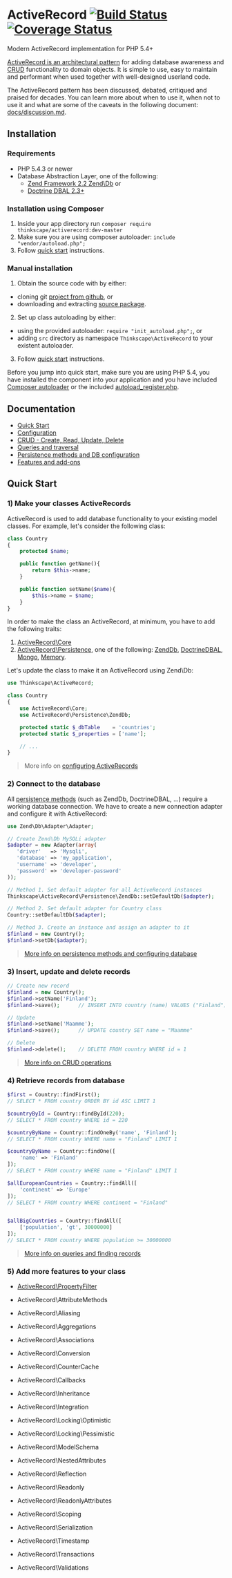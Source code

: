ActiveRecord  [![Build Status](https://api.travis-ci.org/Thinkscape/ActiveRecord.png?branch=master)](http://travis-ci.org/Thinkscape/ActiveRecord) [![Coverage Status](https://coveralls.io/repos/Thinkscape/ActiveRecord/badge.png)](https://coveralls.io/r/Thinkscape/ActiveRecord)
=============

Modern ActiveRecord implementation for PHP 5.4+

[ActiveRecord is an architectural pattern](https://en.wikipedia.org/wiki/Active_record_pattern) for adding
database awareness and [CRUD](https://en.wikipedia.org/wiki/CRUD) functionality to domain objects. It is 
simple to use, easy to maintain and performant when used together with well-designed userland code.

The ActiveRecord pattern has been discussed, debated, critiqued and praised for decades. You can learn more
about when to use it, when not to use it and what are some of the caveats in the following document: 
[docs/discussion.md](docs/discussion.md).

## Installation
### Requirements

  * PHP 5.4.3 or newer
  * Database Abstraction Layer, one of the following:
    * [Zend Framework 2.2 Zend\Db](https://github.com/zendframework/zf2) or
    * [Doctrine DBAL 2.3+](https://github.com/doctrine/dbal)

### Installation using Composer

 1. Inside your app directory run `composer require thinkscape/activerecord:dev-master`
 2. Make sure you are using composer autoloader: `include "vendor/autoload.php";`
 3. Follow [quick start](#quick-start) instructions.

### Manual installation
 
 1. Obtain the source code with by either:
   * cloning git [project from github](https://github.com/Thinkscape/ActiveRecord.git), or
   * downloading and extracting [source package](https://github.com/Thinkscape/ActiveRecord/archive/master.zip).
 2. Set up class autoloading by either:
   * using the provided autoloader: `require "init_autoload.php";`, or
   * adding `src` directory as namespace `Thinkscape\ActiveRecord` to your existent autoloader.
 3. Follow [quick start](#quick-start) instructions.

Before you jump into quick start, make sure you are using PHP 5.4, you have installed the component into
your application and you have included [Composer autoloader](../README.md#installation-using-composer) or
the included [autoload_register.php](../README.md#manual-installation).

## Documentation

 * [Quick Start](#quick-start)
 * [Configuration](docs/config.md)
 * [CRUD - Create, Read, Update, Delete](docs/CRUD.md)
 * [Queries and traversal](docs/queries.md)
 * [Persistence methods and DB configuration](docs/persistence.md)
 * [Features and add-ons](docs/features.md)

## Quick Start

### 1) Make your classes ActiveRecords

ActiveRecord is used to add database functionality to your existing model classes. For example, let's consider
the following class:

````php
class Country
{
    protected $name;

    public function getName(){
        return $this->name;
    }

    public function setName($name){
        $this->name = $name;
    }
}
````

In order to make the class an ActiveRecord, at minimum, you have to add the following traits:

 1. [ActiveRecord\Core](../src/Thinkscape/ActiveRecord/Core.php)
 2. [ActiveRecord\Persistence](../src/Thinkscape/ActiveRecord/Persistence), one of the following:
    [ZendDb](../src/Thinkscape/ActiveRecord/Persistence/ZendDb.php),
    [DoctrineDBAL](../src/Thinkscape/ActiveRecord/Persistence/DoctrineDBAL.php),
    [Mongo](../src/Thinkscape/ActiveRecord/Persistence/Mongo.php),
    [Memory](../src/Thinkscape/ActiveRecord/Persistence/Memory.php).

Let's update the class to make it an ActiveRecord using Zend\Db:

````php
use Thinkscape\ActiveRecord;

class Country
{
    use ActiveRecord\Core;
    use ActiveRecord\Persistence\ZendDb;

    protected static $_dbTable    = 'countries';
    protected static $_properties = ['name'];

    // ...
}
````

> More info on [configuring ActiveRecords](docs/config.md)


### 2) Connect to the database

All [persistence methods](persistence.md) (such as ZendDb, DoctrineDBAL, ...) require a working database connection.
We have to create a new connection adapter and configure it with ActiveRecord:


````php
use Zend\Db\Adapter\Adapter;

// Create Zend\Db MySQLi adapter
$adapter = new Adapter(array(
   'driver'   => 'Mysqli',
   'database' => 'my_application',
   'username' => 'developer',
   'password' => 'developer-password'
));

// Method 1. Set default adapter for all ActiveRecord instances
Thinkscape\ActiveRecord\Persistence\ZendDb::setDefaultDb($adapter);

// Method 2. Set default adapter for Country class
Country::setDefaultDb($adapter);

// Method 3. Create an instance and assign an adapter to it
$finland = new Country();
$finland->setDb($adapter);
````

> [More info on persistence methods and configuring database](docs/persistence.md)

### 3) Insert, update and delete records

````php
// Create new record
$finland = new Country();
$finland->setName('Finland');
$finland->save();      // INSERT INTO country (name) VALUES ("Finland")

// Update
$finland->setName('Maamme');
$finland->save();      // UPDATE country SET name = "Maamme"

// Delete
$finland->delete();    // DELETE FROM country WHERE id = 1
````

> [More info on CRUD operations](docs/CRUD.md)

### 4) Retrieve records from database

````php
$first = Country::findFirst();
// SELECT * FROM country ORDER BY id ASC LIMIT 1

$countryById = Country::findById(220);
// SELECT * FROM country WHERE id = 220

$countryByName = Country::findOneBy('name', 'Finland');
// SELECT * FROM country WHERE name = "Finland" LIMIT 1

$countryByName = Country::findOne([
    'name' => 'Finland'
]);
// SELECT * FROM country WHERE name = "Finland" LIMIT 1

$allEuropeanCountries = Country::findAll([
    'continent' => 'Europe'
]);
// SELECT * FROM country WHERE continent = "Finland"


$allBigCountries = Country::findAll([
    ['population', 'gt', 30000000]
]);
// SELECT * FROM country WHERE population >= 30000000

````
> [More info on queries and finding records](docs/queries.md)

### 5) Add more features to your class

 * [ActiveRecord\PropertyFilter](docs/property-filter.md)

 * ActiveRecord\AttributeMethods
 * ActiveRecord\Aliasing
 * ActiveRecord\Aggregations
 * ActiveRecord\Associations
 * ActiveRecord\Conversion
 * ActiveRecord\CounterCache
 * ActiveRecord\Callbacks
 * ActiveRecord\Inheritance
 * ActiveRecord\Integration
 * ActiveRecord\Locking\Optimistic
 * ActiveRecord\Locking\Pessimistic
 * ActiveRecord\ModelSchema
 * ActiveRecord\NestedAttributes
 * ActiveRecord\Reflection
 * ActiveRecord\Readonly
 * ActiveRecord\ReadonlyAttributes
 * ActiveRecord\Scoping
 * ActiveRecord\Serialization
 * ActiveRecord\Timestamp
 * ActiveRecord\Transactions
 * ActiveRecord\Validations

